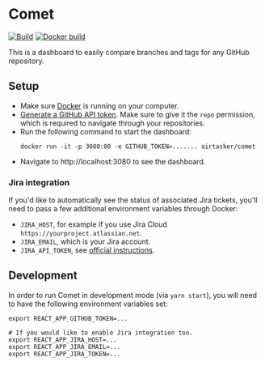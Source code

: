 # Comet

[![Build](https://img.shields.io/circleci/project/github/airtasker/comet.svg)](https://circleci.com/gh/airtasker/comet)
[![Docker build](https://img.shields.io/docker/build/airtasker/comet.svg)](https://hub.docker.com/r/airtasker/comet/builds)

This is a dashboard to easily compare branches and tags for any GitHub repository.

## Setup

- Make sure [Docker](https://www.docker.com/get-started) is running on your computer.
- [Generate a GitHub API token](https://github.com/settings/tokens). Make sure to give it the `repo` permission, which is required to navigate through your repositories.
- Run the following command to start the dashboard:
  ```
  docker run -it -p 3080:80 -e GITHUB_TOKEN=....... airtasker/comet
  ```
- Navigate to http://localhost:3080 to see the dashboard.

### Jira integration

If you'd like to automatically see the status of associated Jira tickets, you'll need to pass
a few additional environment variables through Docker:

- `JIRA_HOST`, for example if you use Jira Cloud `https://yourproject.atlassian.net`.
- `JIRA_EMAIL`, which is your Jira account.
- `JIRA_API_TOKEN`, see [official instructions](https://confluence.atlassian.com/cloud/api-tokens-938839638.html).

## Development

In order to run Comet in development mode (via `yarn start`), you will need to have the following environment variables set:

```
export REACT_APP_GITHUB_TOKEN=...

# If you would like to enable Jira integration too.
export REACT_APP_JIRA_HOST=...
export REACT_APP_JIRA_EMAIL=...
export REACT_APP_JIRA_TOKEN=...
```
